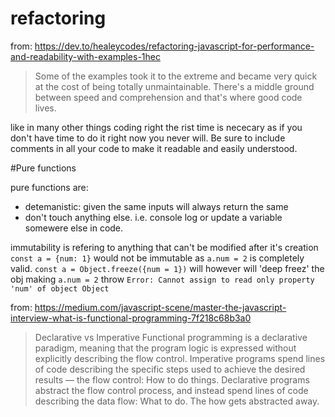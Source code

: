 # refactoring

from: https://dev.to/healeycodes/refactoring-javascript-for-performance-and-readability-with-examples-1hec

> Some of the examples took it to the extreme and became very quick at the cost of being totally unmaintainable. There's a middle ground between speed and comprehension and that's where good code lives.

like in many other things coding right the rist time is nececary as if you don't have time to do it right now you never will.
Be sure to include comments in all your code to make it readable and easily understood.

#Pure functions

pure functions are:
- detemanistic: given the same inputs will always return the same
- don't touch anything else. i.e. console log or update a variable somewere else in code.

immutability is refering to anything that can't be modified after it's creation ```const a = {num: 1}``` would not be immutable as ```a.num = 2``` is completely valid. ```const a = Object.freeze({num = 1})``` will however will 'deep freez' the obj making ```a.num = 2``` throw ```Error: Cannot assign to read only property 'num' of object Object```

from: https://medium.com/javascript-scene/master-the-javascript-interview-what-is-functional-programming-7f218c68b3a0

> Declarative vs Imperative
Functional programming is a declarative paradigm, meaning that the program logic is expressed without explicitly describing the flow control.
Imperative programs spend lines of code describing the specific steps used to achieve the desired results — the flow control: How to do things.
Declarative programs abstract the flow control process, and instead spend lines of code describing the data flow: What to do. The how gets abstracted away.
